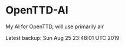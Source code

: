 # OpenTTD-AI
My AI for OpenTTD, will use primarily air

Latest backup: Sun Aug 25 23:48:01 UTC 2019
